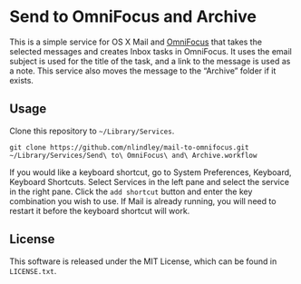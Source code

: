 # Send to OmniFocus and Archive

This is a simple service for OS X Mail and [OmniFocus][of] that takes the selected
messages and creates Inbox tasks in OmniFocus. It uses the email subject
is used for the title of the task, and a link to the message is used as a note.
This service also moves the message to the “Archive” folder if it exists.

[of]: http://www.omnigroup.com/products/omnifocus/

## Usage

Clone this repository to `~/Library/Services`.

```
git clone https://github.com/nlindley/mail-to-omnifocus.git ~/Library/Services/Send\ to\ OmniFocus\ and\ Archive.workflow
```

If you would like a keyboard shortcut, go to System Preferences, Keyboard,
Keyboard Shortcuts. Select Services in the left pane and select the service in
the right pane. Click the `add shortcut` button and enter the key combination
you wish to use. If Mail is already running, you will need to restart it before
the keyboard shortcut will work.

## License

This software is released under the MIT License, which can be found in
`LICENSE.txt`.

